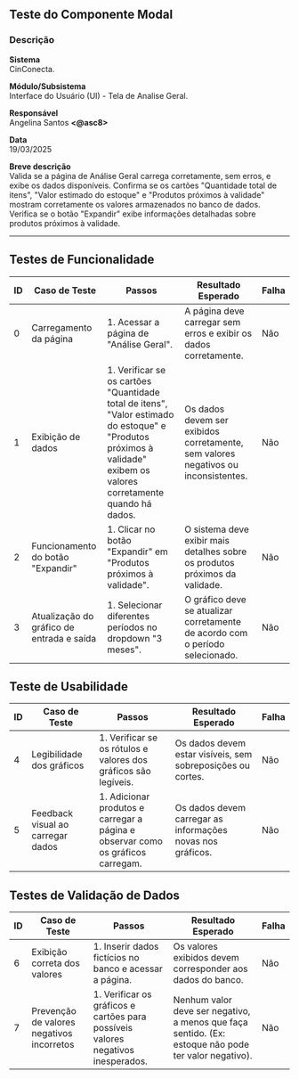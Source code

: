 ## Teste do Componente Modal

### Descrição

**Sistema**  
CinConecta.

**Módulo/Subsistema**  
Interface do Usuário (UI) - Tela de Analise Geral.

**Responsável**  
Angelina Santos **<@asc8>**

**Data**  
19/03/2025

**Breve descrição**  
Valida se a página de Análise Geral carrega corretamente, sem erros, e exibe os dados disponíveis. Confirma se os cartões "Quantidade total de itens", "Valor estimado do estoque" e "Produtos próximos à validade" mostram corretamente os valores armazenados no banco de dados. Verifica se o botão "Expandir" exibe informações detalhadas sobre produtos próximos à validade.

---

## Testes de Funcionalidade

| ID | Caso de Teste | Passos | Resultado Esperado | Falha |
|-------|------|--------------------|-------|-------|
| 0 | Carregamento da página | 1. Acessar a página de "Análise Geral". | A página deve carregar sem erros e exibir os dados corretamente. | Não |
| 1 | Exibição de dados | 1. Verificar se os cartões "Quantidade total de itens", "Valor estimado do estoque" e "Produtos próximos à validade" exibem os valores corretamente quando há dados. | Os dados devem ser exibidos corretamente, sem valores negativos ou inconsistentes. | Não |
| 2 | Funcionamento do botão "Expandir" | 1. Clicar no botão "Expandir" em "Produtos próximos à validade". | O sistema deve exibir mais detalhes sobre os produtos próximos da validade. | Não |
| 3 | Atualização do gráfico de entrada e saída | 1. Selecionar diferentes períodos no dropdown "3 meses". | O gráfico deve se atualizar corretamente de acordo com o período selecionado. | Não |


## Teste de Usabilidade

| ID | Caso de Teste | Passos | Resultado Esperado | Falha |
|-------|------|--------------------|-------|-------|
| 4 | Legibilidade dos gráficos | 1. Verificar se os rótulos e valores dos gráficos são legíveis. | Os dados devem estar visíveis, sem sobreposições ou cortes. | Não |
| 5 | Feedback visual ao carregar dados | 1. Adicionar produtos e carregar a página e observar como os gráficos carregam. | Os dados devem carregar as informações novas nos gráficos. | Não |


## Testes de Validação de Dados

| ID | Caso de Teste | Passos | Resultado Esperado | Falha |
|-------|------|--------------------|-------|-------|
| 6 | Exibição correta dos valores | 1. Inserir dados fictícios no banco e acessar a página. | Os valores exibidos devem corresponder aos dados do banco. | Não |
| 7 | Prevenção de valores negativos incorretos | 1. Verificar os gráficos e cartões para possíveis valores negativos inesperados. | Nenhum valor deve ser negativo, a menos que faça sentido. (Ex: estoque não pode ter valor negativo). | Não |
